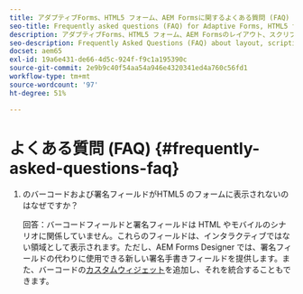 ```yaml
---
title: アダプティブForms、HTML5 フォーム、AEM Formsに関するよくある質問 (FAQ)
seo-title: Frequently asked questions (FAQ) for Adaptive Forms, HTML5 forms, and AEM Forms
description: アダプティブForms、HTML5 フォーム、AEM Formsのレイアウト、スクリプティングのサポート、範囲に関するよくある質問 (FAQ) です。
seo-description: Frequently Asked Questions (FAQ) about layout, scripting support, and scope of Adaptive Forms, HTML5 forms, and AEM Forms.
docset: aem65
exl-id: 19a6e431-de66-4d5c-924f-f9c1a195390c
source-git-commit: 2e9b9c40f54aa54a946e4320341ed4a760c56fd1
workflow-type: tm+mt
source-wordcount: '97'
ht-degree: 51%

---
```


# よくある質問 (FAQ) {#frequently-asked-questions-faq}

1. のバーコードおよび署名フィールドがHTML5 のフォームに表示されないのはなぜですか？

   回答：バーコードフィールドと署名フィールドは HTML やモバイルのシナリオに関係していません。これらのフィールドは、インタラクティブではない領域として表示されます。ただし、AEM Forms Designer では、署名フィールドの代わりに使用できる新しい署名手書きフィールドを提供します。また、バーコードの[カスタムウィジェット](../../forms/using/custom-widgets.md)を追加し、それを統合することもできます。

